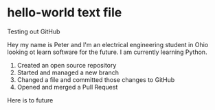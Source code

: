 # hello-world text file
Testing out GitHub

Hey my name is Peter and I'm an electrical engineering student in Ohio looking ot learn software for the future.
I am currently learning Python. 


1. Created an open source repository
2. Started and managed a new branch
3. Changed a file and committed those changes to GitHub
4. Opened and merged a Pull Request

Here is to future 
